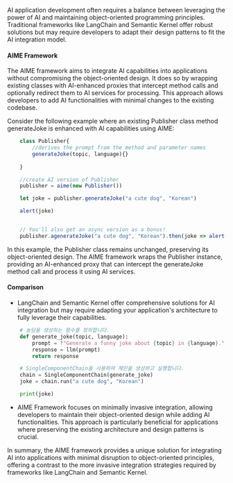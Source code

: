 AI application development often requires a balance between leveraging the power of AI and maintaining object-oriented programming principles. Traditional frameworks like LangChain and Semantic Kernel offer robust solutions but may require developers to adapt their design patterns to fit the AI integration model.

#### AIME Framework
The AIME framework aims to integrate AI capabilities into applications without compromising the object-oriented design. It does so by wrapping existing classes with AI-enhanced proxies that intercept method calls and optionally redirect them to AI services for processing. This approach allows developers to add AI functionalities with minimal changes to the existing codebase.

Consider the following example where an existing Publisher class method generateJoke is enhanced with AI capabilities using AIME:

```js
    class Publisher{
        //derives the prompt from the method and parameter names
        generateJoke(topic, language){}
        
    }

    //create AI version of Publisher
    publisher = aime(new Publisher())

    let joke = publisher.generateJoke("a cute dog", "Korean")

    alert(joke)


    // You'll also get an async version as a bonus!
    publisher.agenerateJoke("a cute dog", "Korean").then(joke => alert(joke));
```


In this example, the Publisher class remains unchanged, preserving its object-oriented design. The AIME framework wraps the Publisher instance, providing an AI-enhanced proxy that can intercept the generateJoke method call and process it using AI services.

#### Comparison
- LangChain and Semantic Kernel offer comprehensive solutions for AI integration but may require adapting your application's architecture to fully leverage their capabilities.


```py
    # 농담을 생성하는 함수를 정의합니다.
    def generate_joke(topic, language):
        prompt = f"Generate a funny joke about {topic} in {language}."
        response = llm(prompt)
        return response

    # SingleComponentChain을 사용하여 체인을 생성하고 실행합니다.
    chain = SingleComponentChain(generate_joke)
    joke = chain.run("a cute dog", "Korean")

    print(joke)
```



- AIME Framework focuses on minimally invasive integration, allowing developers to maintain their object-oriented design while adding AI functionalities. This approach is particularly beneficial for applications where preserving the existing architecture and design patterns is crucial.

In summary, the AIME framework provides a unique solution for integrating AI into applications with minimal disruption to object-oriented principles, offering a contrast to the more invasive integration strategies required by frameworks like LangChain and Semantic Kernel.
